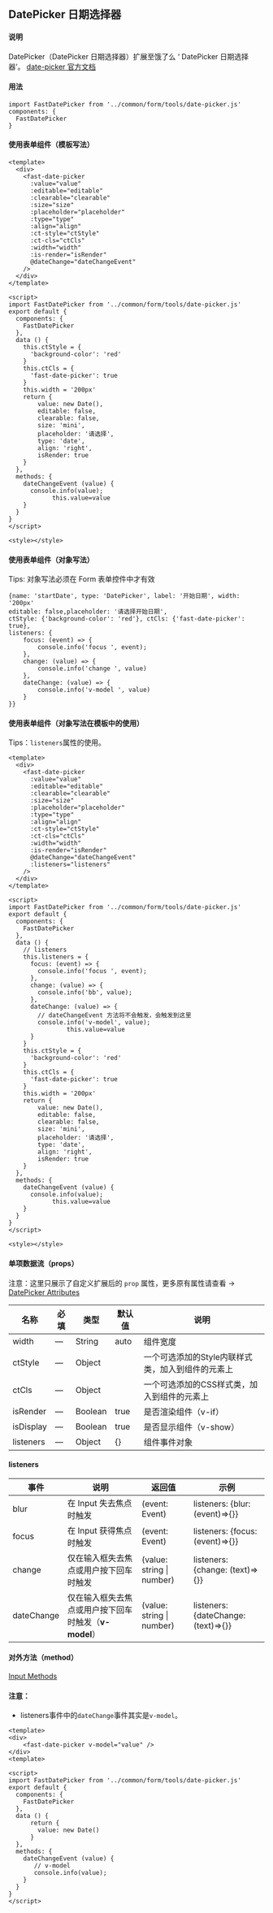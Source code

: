 ## DatePicker 日期选择器

#### 说明
DatePicker（DatePicker 日期选择器）扩展至饿了么 ‘ DatePicker 日期选择器’。
[date-picker 官方文档](https://element.eleme.cn/#/zh-CN/component/date-picker)

#### 用法

```
import FastDatePicker from '../common/form/tools/date-picker.js'
components: {
  FastDatePicker
}
```

#### 使用表单组件（模板写法）

```
<template>
  <div>
    <fast-date-picker
      :value="value"
      :editable="editable"
      :clearable="clearable"
      :size="size"
      :placeholder="placeholder"
      :type="type"
      :align="align"
      :ct-style="ctStyle"
      :ct-cls="ctCls"
      :width="width"
      :is-render="isRender"
      @dateChange="dateChangeEvent"
    />
  </div>
</template>

<script>
import FastDatePicker from '../common/form/tools/date-picker.js'
export default {
  components: {
    FastDatePicker
  },
  data () {
    this.ctStyle = {
      'background-color': 'red'
    }
    this.ctCls = {
      'fast-date-picker': true
    }
    this.width = '200px'
    return {
        value: new Date(),
        editable: false,
        clearable: false,
        size: 'mini',
        placeholder: '请选择',
        type: 'date',
        align: 'right',
        isRender: true
    }
  },
  methods: {
    dateChangeEvent (value) {
      console.info(value);
			this.value=value
    }
  }
}
</script>

<style></style>

```

#### 使用表单组件（对象写法）

Tips: 对象写法必须在 Form 表单控件中才有效

```
{name: 'startDate', type: 'DatePicker', label: '开始日期', width: '200px'
editable: false,placeholder: '请选择开始日期',
ctStyle: {'background-color': 'red'}, ctCls: {'fast-date-picker': true},
listeners: {
    focus: (event) => {
        console.info('focus ', event);
    },
    change: (value) => {
        console.info('change ', value)
    },
    dateChange: (value) => {
        console.info('v-model ', value)
    }
}}
```

#### 使用表单组件（对象写法在模板中的使用）

Tips：`listeners`属性的使用。

```
<template>
  <div>
    <fast-date-picker
      :value="value"
      :editable="editable"
      :clearable="clearable"
      :size="size"
      :placeholder="placeholder"
      :type="type"
      :align="align"
      :ct-style="ctStyle"
      :ct-cls="ctCls"
      :width="width"
      :is-render="isRender"
      @dateChange="dateChangeEvent"
      :listeners="listeners"
    />
  </div>
</template>

<script>
import FastDatePicker from '../common/form/tools/date-picker.js'
export default {
  components: {
    FastDatePicker
  },
  data () {
    // listeners
    this.listeners = {
      focus: (event) => {
        console.info('focus ', event);
      },
      change: (value) => {
        console.info('bb', value);
      },
      dateChange: (value) => {
        // dateChangeEvent 方法将不会触发，会触发到这里
        console.info('v-model', value);
				this.value=value
      }
    }
    this.ctStyle = {
      'background-color': 'red'
    }
    this.ctCls = {
      'fast-date-picker': true
    }
    this.width = '200px'
    return {
        value: new Date(),
        editable: false,
        clearable: false,
        size: 'mini',
        placeholder: '请选择',
        type: 'date',
        align: 'right',
        isRender: true
    }
  },
  methods: {
    dateChangeEvent (value) {
      console.info(value);
			this.value=value
    }
  }
}
</script>

<style></style>
```



#### 单项数据流（props）

注意：这里只展示了自定义扩展后的 `prop` 属性，更多原有属性请查看 -> [DatePicker Attributes](https://element.eleme.cn/#/zh-CN/component/date-picker#attributes)

名称 | 必填 | 类型 | 默认值 | 说明
---|---|---|---|---
width | — | String |  auto | 组件宽度
ctStyle | — | Object |   | 一个可选添加的Style内联样式类，加入到组件的元素上
ctCls | — | Object |   | 一个可选添加的CSS样式类，加入到组件的元素上
isRender | — | Boolean |  true | 是否渲染组件（v-if）
isDisplay | — | Boolean |  true | 是否显示组件（v-show）
listeners | — | Object |  {} | 组件事件对象

#### listeners

事件 | 说明 | 返回值 | 示例
---|---|---|---
blur | 在 Input 失去焦点时触发 | (event: Event) | listeners: {blur: (event)=>{}}
focus | 在 Input 获得焦点时触发 | (event: Event) | listeners: {focus: (event)=>{}}
change | 仅在输入框失去焦点或用户按下回车时触发 | 	(value: string \| number) | listeners: {change: (text)=>{}}
dateChange | 仅在输入框失去焦点或用户按下回车时触发（**v-model**） | 	(value: string \| number) | listeners: {dateChange: (text)=>{}}

#### 对外方法（method）

[Input Methods](https://element.eleme.cn/#/zh-CN/component/date-picker#methods)

#### 注意：

- listeners事件中的`dateChange`事件其实是`v-model`。


```
<template>
<div>
    <fast-date-picker v-model="value" />
</div>
<template>

<script>
import FastDatePicker from '../common/form/tools/date-picker.js'
export default {
  components: {
    FastDatePicker  
  },
  data () {
      return {
        value: new Date()
      }
  },
  methods: {
    dateChangeEvent (value) {
       // v-model 
       console.info(value);
    }
  }
}
</script>
```
